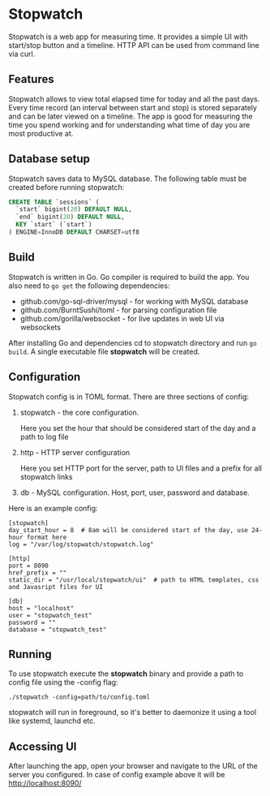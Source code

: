 # Stopwatch
Stopwatch is a web app for measuring time. 
It provides a simple UI with start/stop button and a timeline.
HTTP API can be used from command line via curl.

## Features
Stopwatch allows to view total elapsed time for today and all the past days.
Every time record (an interval between start and stop) is stored separately and can be later viewed on a timeline.
The app is good for measuring the time you spend working and for understanding what time of day you are most productive at.

## Database setup
Stopwatch saves data to MySQL database. The following table must be created before running stopwatch:

```sql
CREATE TABLE `sessions` (
  `start` bigint(20) DEFAULT NULL,
  `end` bigint(20) DEFAULT NULL,
  KEY `start` (`start`)
) ENGINE=InnoDB DEFAULT CHARSET=utf8
```

## Build
Stopwatch is written in Go. Go compiler is required to build the app. 
You also need to `go get` the following dependencies:

* github.com/go-sql-driver/mysql - for working with MySQL database
* github.com/BurntSushi/toml - for parsing configuration file
* github.com/gorilla/websocket - for live updates in web UI via websockets

After installing Go and dependencies cd to stopwatch directory and run `go build`.
A single executable file **stopwatch** will be created.

## Configuration
Stopwatch config is in TOML format. There are three sections of config:

1. stopwatch - the core configuration. 

    Here you set the hour that should be considered start of the day and a path to log file

2. http - HTTP server configuration

    Here you set HTTP port for the server, path to UI files and a prefix for all stopwatch links

3. db - MySQL configuration. Host, port, user, password and database.

Here is an example config:

```
[stopwatch]
day_start_hour = 8  # 8am will be considered start of the day, use 24-hour format here
log = "/var/log/stopwatch/stopwatch.log"

[http]
port = 8090
href_prefix = ""
static_dir = "/usr/local/stopwatch/ui"  # path to HTML templates, css and Javasript files for UI

[db]
host = "localhost"
user = "stopwatch_test"
password = ""
database = "stopwatch_test"
```

## Running
To use stopwatch execute the **stopwatch** binary and provide a path to config file using the -config flag:

    ./stopwatch -config=path/to/config.toml

stopwatch will run in foreground, so it's better to daemonize it using a tool like systemd, launchd etc.

## Accessing UI
After launching the app, open your browser and navigate to the URL of the server you configured.
In case of config example above it will be [http://localhost:8090/](http://localhost:8090/)

